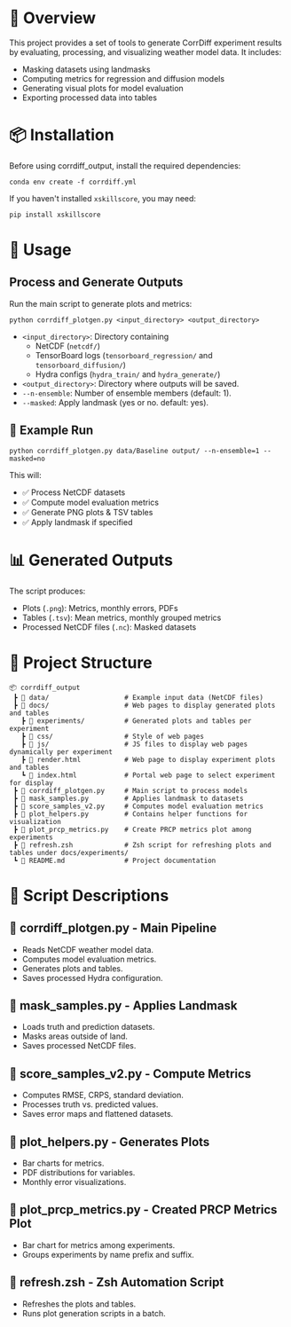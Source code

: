 # 📌 Overview
This project provides a set of tools to generate CorrDiff experiment results by evaluating, processing, and visualizing weather model data. It includes:

- Masking datasets using landmasks
- Computing metrics for regression and diffusion models
- Generating visual plots for model evaluation
- Exporting processed data into tables

# 📦 Installation

Before using corrdiff_output, install the required dependencies:

`conda env create -f corrdiff.yml`

If you haven't installed `xskillscore`, you may need:

`pip install xskillscore`

# 🚀 Usage

## Process and Generate Outputs
   Run the main script to generate plots and metrics:

   `python corrdiff_plotgen.py <input_directory> <output_directory>`

   - `<input_directory>`: Directory containing
     - NetCDF (`netcdf/`)
     - TensorBoard logs (`tensorboard_regression/` and `tensorboard_diffusion/`)
     - Hydra configs (`hydra_train/` and `hydra_generate/`)
   - `<output_directory>`: Directory where outputs will be saved.
   - `--n-ensemble`: Number of ensemble members (default: 1).
   - `--masked`: Apply landmask (yes or no. default: yes).

## 📖 Example Run

`python corrdiff_plotgen.py data/Baseline output/ --n-ensemble=1 --masked=no`

This will:
- ✅ Process NetCDF datasets
- ✅ Compute model evaluation metrics
- ✅ Generate PNG plots & TSV tables
- ✅ Apply landmask if specified

# 📊 Generated Outputs

The script produces:

- Plots (`.png`): Metrics, monthly errors, PDFs
- Tables (`.tsv`): Mean metrics, monthly grouped metrics
- Processed NetCDF files (`.nc`): Masked datasets

# 📂 Project Structure

```
📦 corrdiff_output
 ┣ 📂 data/                   # Example input data (NetCDF files)
 ┣ 📂 docs/                   # Web pages to display generated plots and tables
   ┣ 📂 experiments/          # Generated plots and tables per experiment
   ┣ 📂 css/                  # Style of web pages
   ┣ 📂 js/                   # JS files to display web pages dynamically per experiment
   ┣ 📜 render.html           # Web page to display experiment plots and tables
   ┗ 📜 index.html            # Portal web page to select experiment for display
 ┣ 📜 corrdiff_plotgen.py     # Main script to process models
 ┣ 📜 mask_samples.py         # Applies landmask to datasets
 ┣ 📜 score_samples_v2.py     # Computes model evaluation metrics
 ┣ 📜 plot_helpers.py         # Contains helper functions for visualization
 ┣ 📜 plot_prcp_metrics.py    # Create PRCP metrics plot among experiments
 ┣ 📜 refresh.zsh             # Zsh script for refreshing plots and tables under docs/experiments/
 ┗ 📜 README.md               # Project documentation
```

# 📜 Script Descriptions

## 🔹 corrdiff_plotgen.py - Main Pipeline
  - Reads NetCDF weather model data.
  - Computes model evaluation metrics.
  - Generates plots and tables.
  - Saves processed Hydra configuration.

## 🔹 mask_samples.py - Applies Landmask
  - Loads truth and prediction datasets.
  - Masks areas outside of land.
  - Saves processed NetCDF files.

## 🔹 score_samples_v2.py - Compute Metrics
  - Computes RMSE, CRPS, standard deviation.
  - Processes truth vs. predicted values.
  - Saves error maps and flattened datasets.

## 🔹 plot_helpers.py - Generates Plots
  - Bar charts for metrics.
  - PDF distributions for variables.
  - Monthly error visualizations.

## 🔹 plot_prcp_metrics.py - Created PRCP Metrics Plot
  - Bar chart for metrics among experiments.
  - Groups experiments by name prefix and suffix.

## 🔹 refresh.zsh - Zsh Automation Script
  - Refreshes the plots and tables.
  - Runs plot generation scripts in a batch.
